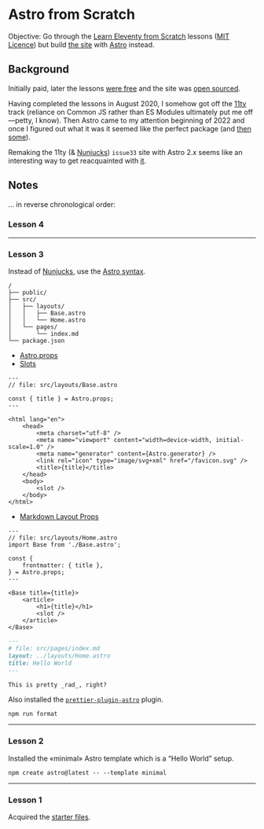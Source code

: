 # Astro from Scratch

Objective: Go through the [Learn Eleventy from Scratch](https://learneleventyfromscratch.com/) lessons ([MIT Licence](https://github.com/Andy-set-studio/learneleventyfromscratch.com#licence-mit-licence)) but build [the site](https://issue33.com/) with [Astro](https://docs.astro.build/en/getting-started/) instead.

## Background

Initially paid, later the lessons [were free](https://twitter.com/piccalilli_/status/1404403153890578432) and the site was [open sourced](https://piccalil.li/blog/learn-eleventy-from-scratch-is-now-open-source/).

Having completed the lessons in August 2020, I somehow got off the [11ty](https://www.11ty.dev/) track (reliance on Common JS rather than ES Modules ultimately put me off—petty, I know). Then Astro came to my attention beginning of 2022 and once I figured out what it was it seemed like the perfect package (and [then some](https://twitter.com/NFS__21/status/1517377812298342400)).

Remaking the 11ty (& [Nunjucks](https://mozilla.github.io/nunjucks/)) `issue33` site with Astro 2.x seems like an interesting way to get reacquainted with [it](https://github.com/withastro/astro/releases/tag/astro%402.0.0).

## Notes

… in reverse chronological order:

### Lesson 4

---

### Lesson 3

Instead of [Nunjucks](https://mozilla.github.io/nunjucks/), use the [Astro syntax](https://docs.astro.build/en/core-concepts/astro-syntax/).

```
/
├── public/
├── src/
│   ├── layouts/
│   │   ├── Base.astro
│   │   └── Home.astro
│   └── pages/
│       └── index.md
└── package.json
```

- [Astro.props](https://docs.astro.build/en/reference/api-reference/#astroprops)
- [Slots](https://docs.astro.build/en/core-concepts/astro-components/#slots)

```Astro
---
// file: src/layouts/Base.astro

const { title } = Astro.props;
---

<html lang="en">
	<head>
		<meta charset="utf-8" />
		<meta name="viewport" content="width=device-width, initial-scale=1.0" />
		<meta name="generator" content={Astro.generator} />
		<link rel="icon" type="image/svg+xml" href="/favicon.svg" />
		<title>{title}</title>
	</head>
	<body>
		<slot />
	</body>
</html>

```

- [Markdown Layout Props](https://docs.astro.build/en/core-concepts/layouts/#markdown-layout-props)

```Astro
---
// file: src/layouts/Home.astro
import Base from './Base.astro';

const {
	frontmatter: { title },
} = Astro.props;
---

<Base title={title}>
	<article>
		<h1>{title}</h1>
		<slot />
	</article>
</Base>
```

```Markdown
---
# file: src/pages/index.md
layout: ../layouts/Home.astro
title: Hello World
---

This is pretty _rad_, right?
```

Also installed the [`prettier-plugin-astro`](https://github.com/withastro/prettier-plugin-astro) plugin.

```shell
npm run format
```

---

### Lesson 2

Installed the «minimal» Astro template which is a “Hello World” setup.

```shell
npm create astro@latest -- --template minimal
```

---

### Lesson 1

Acquired the [starter files](https://learneleventyfromscratch.com/lesson/1.html#getting-some-starter-files).
